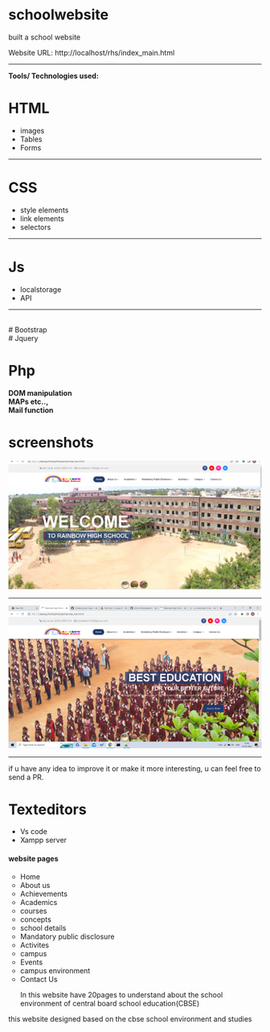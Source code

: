 # schoolwebsite
built a school website 

Website URL: http://localhost/rhs/index_main.html 
<hr>
 
 
<b> Tools/ Technologies used:</b>
 
 
# HTML
<ul>
 <li>images </li> 

 <li>Tables </li>

 <li>Forms </li>
 </ul>
<hr>


# CSS
<ul>
 <li>style elements </li>
<li>link elements </li>
 <li>selectors </li>
 </ul>
 <hr>
 
 # Js
 <ul>
 <li>localstorage</li>
 <li>API </li>
 
 </ul>
 <hr>
 <br>
 # Bootstrap <br>
 # Jquery <br>
 
 # Php
 <b>DOM manipulation</b> <br>
 <b>MAPs  etc.., </b><br>
 <b>Mail function</b><br>
 # screenshots
 <img src="https://github.com/Rajeshwari-githl/schoolwebsite.com/blob/main/Screenshots/Screenshot%202.png">
 <br>
 <hr>
 <img src="https://github.com/Rajeshwari-githl/schoolwebsite.com/blob/main/Screenshots/Screenshot%204.png">
 <br>
 <hr>
 
 <p> if u have any idea to improve it or make it more interesting, u can feel free to send a PR. </p>

# Texteditors
<ul>
 <li>Vs code</li>
 <li>Xampp server </p>
 </ul>
 
 <h4> website pages</h4>
 <ul type="circle">
  <li>Home</li>
 <li>About us </li>
 <li>Achievements</li>
 <li>Academics </li>
   <li>courses</li>
   <li>concepts</li>
   <li>school details</li>
      <li>Mandatory public disclosure</li>
   <li>Activites</li>
   <li>campus</li>
 <li>Events</li>
 <li>campus environment</li>
   <li>Contact Us</li>
 <p>In this website have 20pages to understand about the school environment of central board school education(CBSE)</p>
</ul>
<p> this website designed based on the cbse school environment and studies</p>
 
 
  

